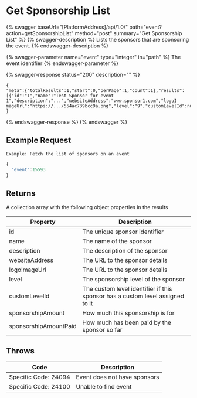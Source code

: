 # Get Sponsorship List

{% swagger baseUrl="[PlatformAddress]/api/1.0/" path="event?action=getSponsorshipList" method="post" summary="Get Sponsorship List" %}
{% swagger-description %}
Lists the sponsors that are sponsoring the event.
{% endswagger-description %}

{% swagger-parameter name="event" type="integer" in="path" %}
The event identifier
{% endswagger-parameter %}

{% swagger-response status="200" description="" %}
```
{
"meta":{"totalResults":1,"start":0,"perPage":1,"count":1},"results":[{"id":"1","name":"Test Sponsor for event 1","description":"...","websiteAddress":"www.sponsor1.com","logoI
mageUrl":"https://.../554ac739bcc9a.png","level":"9","customLevelId":null,"sponsorshipAmount":"44","sponsorshipAmountPaid":"4"}]
}
```
{% endswagger-response %}
{% endswagger %}

## Example Request

`Example: Fetch the list of sponsors on an event`

```javascript
{
  "event":15593
}
```

## Returns

A collection array with the following object properties in the results

| Property              | Description                                                                   |
| --------------------- | ----------------------------------------------------------------------------- |
| id                    | The unique sponsor identifier                                                 |
| name                  | The name of the sponsor                                                       |
| description           | The description of the sponsor                                                |
| websiteAddress        | The URL to the sponsor details                                                |
| logoImageUrl          | The URL to the sponsor details                                                |
| level                 | The sponsorship level of the sponsor                                          |
| customLevelId         | The custom level identifier if this sponsor has a custom level assigned to it |
| sponsorshipAmount     | How much this sponsorship is for                                              |
| sponsorshipAmountPaid | How much has been paid by the sponsor so far                                  |

## Throws

| Code                 | Description                  |
| -------------------- | ---------------------------- |
| Specific Code: 24094 | Event does not have sponsors |
| Specific Code: 24100 | Unable to find event         |
